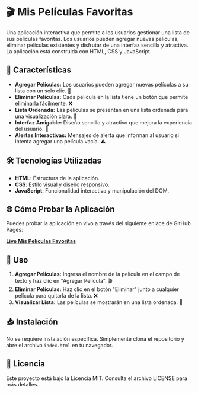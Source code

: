 # 🎬 Mis Películas Favoritas

Una aplicación interactiva que permite a los usuarios gestionar una lista de sus películas favoritas. Los usuarios pueden agregar nuevas películas, eliminar películas existentes y disfrutar de una interfaz sencilla y atractiva. La aplicación está construida con HTML, CSS y JavaScript.

## 🌟 Características

- **Agregar Películas:** Los usuarios pueden agregar nuevas películas a su lista con un solo clic. 🎥
- **Eliminar Películas:** Cada película en la lista tiene un botón que permite eliminarla fácilmente. ❌
- **Lista Ordenada:** Las películas se presentan en una lista ordenada para una visualización clara. 📜
- **Interfaz Amigable:** Diseño sencillo y atractivo que mejora la experiencia del usuario. 🎨
- **Alertas Interactivas:** Mensajes de alerta que informan al usuario si intenta agregar una película vacía. ⚠️

## 🛠️ Tecnologías Utilizadas

- **HTML**: Estructura de la aplicación.
- **CSS**: Estilo visual y diseño responsivo.
- **JavaScript**: Funcionalidad interactiva y manipulación del DOM.

## 🌐 Cómo Probar la Aplicación

Puedes probar la aplicación en vivo a través del siguiente enlace de GitHub Pages:

[**Live Mis Películas Favoritas**]( https://jose-macias-code.github.io/Prueba/)

## 🚀 Uso

1. **Agregar Películas:** Ingresa el nombre de la película en el campo de texto y haz clic en "Agregar Película". 🎬
2. **Eliminar Películas:** Haz clic en el botón "Eliminar" junto a cualquier película para quitarla de la lista. ❌
3. **Visualizar Lista:** Las películas se mostrarán en una lista ordenada. 📜

## 📥 Instalación

No se requiere instalación específica. Simplemente clona el repositorio y abre el archivo `index.html` en tu navegador.

## 📝 Licencia

Este proyecto está bajo la Licencia MIT. Consulta el archivo LICENSE para más detalles.
